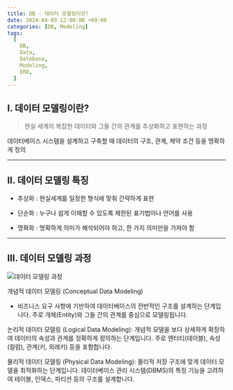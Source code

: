 ```yaml
---
title: DB - 데이터 모델링이란?
date: 2024-04-09 12:00:00 +09:00
categories: [DB, Modeling]
tags:
  [
    DB,
    Data,
    Datebase,
    Modeling,
    ERD,
  ]
---
```


## Ⅰ. 데이터 모델링이란?

> 현실 세계의 복잡한 데이터와 그들 간의 관계를 추상화하고 표현하는 과정

데이터베이스 시스템을 설계하고 구축할 때 데이터의 구조, 관계, 제약 조건 등을 명확하게 정의

<hr>

## Ⅱ. 데이터 모델링 특징

- 추상화 : 현실세계를 일정한 형식에 맞춰 간략하게 표현

- 단순화 : 누구나 쉽게 이해할 수 있도록 제한된 표기법이나 언어를 사용

- 명확화 : 명확하게 의미가 해석되어야 하고, 한 가지 의미만을 가져야 함

<hr>

## Ⅲ. 데이터 모델링 과정

![데이터 모델링 과정](https://blog.kakaocdn.net/dn/YC3QN/btrPB1QMLB1/FGKZsbKDWLeA6NNcoxefJ0/img.png)

개념적 데이터 모델링 (Conceptual Data Modeling)
- 비즈니스 요구 사항에 기반하여 데이터베이스의 전반적인 구조를 설계하는 단계입니다. 주로 개체(Entity)와 그들 간의 관계를 중심으로 모델링됩니다.

논리적 데이터 모델링 (Logical Data Modeling): 개념적 모델을 보다 상세하게 확장하여 데이터의 속성과 관계를 정확하게 정의하는 단계입니다. 주로 엔터티(테이블), 속성(컬럼), 관계(키, 외래키) 등을 포함합니다.

물리적 데이터 모델링 (Physical Data Modeling): 물리적 저장 구조에 맞게 데이터 모델을 최적화하는 단계입니다. 데이터베이스 관리 시스템(DBMS)의 특정 기능을 고려하여 테이블, 인덱스, 파티션 등의 구조를 설계합니다.


